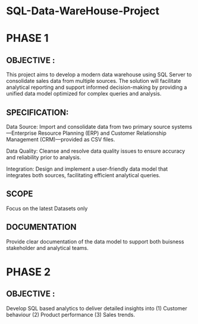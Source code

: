 # SQL-Data-WareHouse-Project

# PHASE 1

## OBJECTIVE :
This project aims to develop a modern data warehouse using SQL Server to consolidate sales data from multiple sources. The solution will facilitate analytical reporting and support informed decision-making by providing a unified data model optimized for complex queries and analysis.

## SPECIFICATION:
 Data Source: 
 Import and consolidate data from two primary source systems—Enterprise Resource Planning (ERP) and Customer Relationship Management (CRM)—provided as CSV files.
 
 Data Quality: 
 Cleanse and resolve data quality issues to ensure accuracy and reliability prior to analysis.
 
 Integration: 
 Design and implement a user-friendly data model that integrates both sources, facilitating efficient analytical queries.
 
 
  
## SCOPE
Focus on the latest Datasets only 

## DOCUMENTATION
Provide clear documentation of the data model to support both buisness stakeholder and analytical teams.

# PHASE 2

## OBJECTIVE :
 Develop SQL based analytics to deliver detailed insights into 
 (1) Customer behaviour
 (2) Product performance
 (3) Sales trends.


